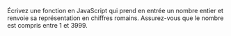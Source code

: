 Écrivez une fonction en JavaScript qui prend en entrée un nombre entier et renvoie sa représentation en chiffres romains. Assurez-vous que le nombre est compris entre 1 et 3999.